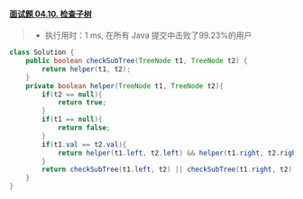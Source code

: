 #### [面试题 04.10. 检查子树](https://leetcode-cn.com/problems/check-subtree-lcci/)

> - 执行用时：1 ms, 在所有 Java 提交中击败了99.23%的用户

```java
class Solution {
    public boolean checkSubTree(TreeNode t1, TreeNode t2) {
        return helper(t1, t2);
    }
    private boolean helper(TreeNode t1, TreeNode t2){
        if(t2 == null){
            return true;
        }
        if(t1 == null){
            return false;
        }
        if(t1.val == t2.val){
            return helper(t1.left, t2.left) && helper(t1.right, t2.right);
        }
        return checkSubTree(t1.left, t2) || checkSubTree(t1.right, t2);
    }
}
```

